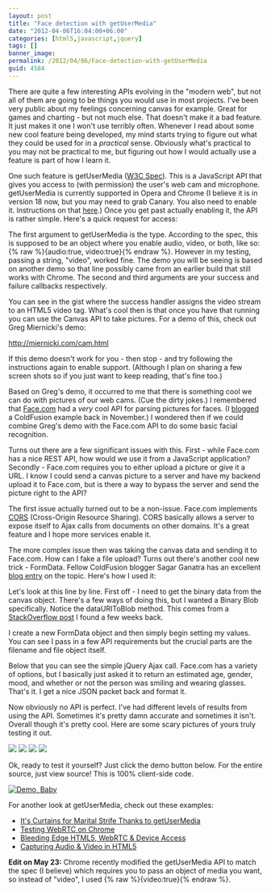 ```yaml
---
layout: post
title: "Face detection with getUserMedia"
date: "2012-04-06T16:04:00+06:00"
categories: [html5,javascript,jquery]
tags: []
banner_image: 
permalink: /2012/04/06/Face-detection-with-getUserMedia
guid: 4584
---
```


There are quite a few interesting APIs evolving in the "modern web", but not all of them are going to be things you would use in most projects. I've been very public about my feelings concerning canvas for example. Great for games and charting - but not much else. That doesn't make it a bad feature. It just makes it one I won't use terribly often. Whenever I read about some new cool feature being developed, my mind starts trying to figure out what they could be used for in a <i>practical</i> sense. Obviously what's practical to you may not be practical to me, but figuring out how I would actually use a feature is part of how I learn it.
<!--more-->
<p>

One such feature is getUserMedia (<a href="http://dev.w3.org/2011/webrtc/editor/getusermedia.html">W3C Spec</a>). This is a JavaScript API that gives you access to (with permission) the user's web cam and microphone. getUserMedia is currently supported in Opera and Chrome (I believe it is in version 18 now, but you may need to grab Canary. You also need to enable it. Instructions on that <a href="https://sites.google.com/site/webrtc/running-the-demos">here</a>.) Once you get past actually enabling it, the API is rather simple. Here's a quick request for access:

<p>

<script src="https://gist.github.com/2322128.js?file=gistfile1.js"></script>

<p>

The first argument to getUserMedia is the type. According to the spec, this is supposed to be an object where you enable audio, video, or both, like so: {% raw %}{audio:true, video:true}{% endraw %}. However in my testing, passing a string, "video", worked fine. The demo you will be seeing is based on another demo so that line possibly came from an earlier build that still works with Chrome. The second and third arguments are your success and failure callbacks respectively.

<p>

You can see in the gist where the success handler assigns the video stream to an HTML5 video tag. What's cool then is that once you have that running you can use the Canvas API to take pictures. For a demo of this, check out Greg Miernicki's demo:

<p>

<a href="http://miernicki.com/cam.html">http://miernicki.com/cam.html</a>

<p>

If this demo doesn't work for you - then stop - and try following the instructions again to enable support. (Although I plan on sharing a few screen shots so if you just want to keep reading, that's fine too.)

<p>

Based on Greg's demo, it occurred to me that there is something cool we can do with pictures of our web cams. (Cue the dirty jokes.) I remembered that <a href="http://www.face.com">Face.com</a> had a <i>very</i> cool API for parsing pictures for faces. (I <a href="http://www.raymondcamden.com/index.cfm/2011/11/7/Facecom-API-released">blogged</a> a ColdFusion example back in November.) I wondered then if we could combine Greg's demo with the Face.com API to do some basic facial recognition. 

<p>

Turns out there are a few significant issues with this. First - while Face.com has a nice REST API, how would we use it from a JavaScript application? Secondly - Face.com requires you to either upload a picture or give it a URL. I know I could send a canvas picture to a server and have my backend upload it to Face.com, but is there a way to bypass the server and send the picture right to the API?

<p>

The first issue actually turned out to be a non-issue. Face.com implements <a href="http://dvcs.w3.org/hg/cors/raw-file/tip/Overview.html">CORS</a> (Cross-Origin Resource Sharing). CORS basically allows a server to expose itself to Ajax calls from documents on other domains. It's a great feature and I hope more services enable it. 

<p>

The more complex issue then was taking the canvas data and sending it to Face.com. How can I fake a file upload? Turns out there's another cool new trick - FormData. Fellow ColdFusion blogger Sagar Ganatra has an excellent <a href="http://www.sagarganatra.com/2011/07/submitting-form-using-formdata-object.html">blog entry</a> on the topic. Here's how I used it:

<p>

<script src="https://gist.github.com/2322265.js?file=gistfile1.js"></script>

<p>

Let's look at this line by line. First off - I need to get the binary data from the canvas object. There's a few ways of doing this, but I wanted a Binary Blob specifically. Notice the dataURIToBlob method. This comes from a <a href="http://stackoverflow.com/a/8782422/52160">StackOverflow post</a> I found a few weeks back. 

<p>

I create a new FormData object and then simply begin setting my values. You can see I pass in a few API requirements but the crucial parts are the filename and file object itself. 

<p>

Below that you can see the simple jQuery Ajax call. Face.com has a variety of options, but I basically just asked it to return an estimated age, gender, mood, and whether or not the person was smiling and wearing glasses. That's it. I get a nice JSON packet back and format it.

<p>

Now obviously no API is perfect. I've had different levels of results from using the API. Sometimes it's pretty damn accurate and sometimes it isn't. Overall though it's pretty cool. Here are some scary pictures of yours truly testing it out.

<p>

<img src="https://static.raymondcamden.com/images/s1.png" />
<img src="https://static.raymondcamden.com/images/s2.png" />
<img src="https://static.raymondcamden.com/images/s3.png" />
<img src="https://static.raymondcamden.com/images/s4.png" />

<p>

Ok, ready to test it yourself? Just click the demo button below. For the entire source, just view source! This is 100% client-side code.

<p>

<a href="http://www.raymondcamden.com/demos/2012/mar/29/test1.html"><img src="https://static.raymondcamden.com/images/icon_128.png" title="Demo, Baby" border="0"></a>

<p>

For another look at getUserMedia, check out these examples:

<p>

<ul>
<li><a href="http://html5doctor.com/getusermedia/">It's Curtains for Marital Strife Thanks to getUserMedia</a></li>
<li><a href="https://sites.google.com/site/webrtc/running-the-demos">Testing WebRTC on Chrome</a></li>
<li><a href="http://www.tricedesigns.com/2012/02/02/bleeding-edge-html5-webrtc-device-access/">Bleeding Edge HTML5, WebRTC & Device Access</a></li>
<li><a href="http://www.html5rocks.com/en/tutorials/getusermedia/intro/">Capturing Audio &amp; Video in HTML5</a></li>
</ul>

<b>Edit on May 23:</b> Chrome recently modified the getUserMedia API to match the spec (I believe) which requires you to pass an object of media you want, so instead of "video", I used {% raw %}{video:true}{% endraw %}.